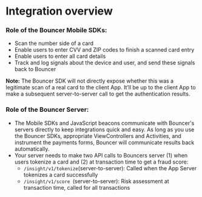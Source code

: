 # Integration overview

### Role of the **Bouncer Mobile SDKs:**

* Scan the number side of a card
* Enable users to enter CVV and ZIP codes to finish a scanned card entry
* Enable users to enter all card details
* Track and log signals about the device and user, and send these signals back to Bouncer

**Note:** The Bouncer SDK will not directly expose whether this was a legitimate scan of a real card to the client App. It’ll be up to the client App to make a subsequent server-to-server call to get the authentication results.

### **Role of the Bouncer Server:**

* The Mobile SDKs and JavaScript beacons communicate with Bouncer's servers directly to keep integrations quick and easy. As long as you use the Bouncer SDKs, appropriate ViewControllers and Activities, and instrument the payments forms, Bouncer will communicate results back automatically.
* Your server needs to make two API calls to Bouncers server (1) when users tokenize a card and (2) at transaction time to get a fraud score:
  * `/insight/v1/tokenize`(server-to-server): Called when the App Server tokenizes a card successfully
  * `/insight/v1/score `(server-to-server): Risk assessment at transaction time, called for all transactions
